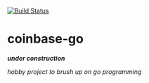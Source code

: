 [![Build Status](https://travis-ci.org/navicore/coinbase-go.svg?branch=master)](https://travis-ci.org/navicore/coinbase-go)
# coinbase-go

**_under construction_**

_hobby project to brush up on go programming_
